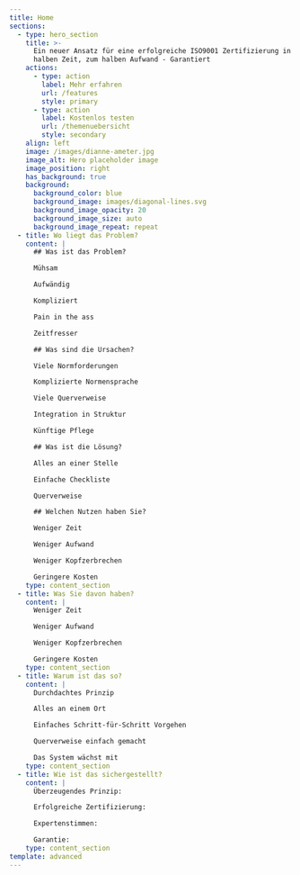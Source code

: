 ```yaml
---
title: Home
sections:
  - type: hero_section
    title: >-
      Ein neuer Ansatz für eine erfolgreiche ISO9001 Zertifizierung in der
      halben Zeit, zum halben Aufwand - Garantiert
    actions:
      - type: action
        label: Mehr erfahren
        url: /features
        style: primary
      - type: action
        label: Kostenlos testen
        url: /themenuebersicht
        style: secondary
    align: left
    image: /images/dianne-ameter.jpg
    image_alt: Hero placeholder image
    image_position: right
    has_background: true
    background:
      background_color: blue
      background_image: images/diagonal-lines.svg
      background_image_opacity: 20
      background_image_size: auto
      background_image_repeat: repeat
  - title: Wo liegt das Problem?
    content: |
      ## Was ist das Problem?

      Mühsam

      Aufwändig

      Kompliziert

      Pain in the ass

      Zeitfresser

      ## Was sind die Ursachen?

      Viele Normforderungen

      Komplizierte Normensprache

      Viele Querverweise

      Integration in Struktur

      Künftige Pflege

      ## Was ist die Lösung?

      Alles an einer Stelle

      Einfache Checkliste

      Querverweise

      ## Welchen Nutzen haben Sie?

      Weniger Zeit

      Weniger Aufwand

      Weniger Kopfzerbrechen

      Geringere Kosten
    type: content_section
  - title: Was Sie davon haben?
    content: |
      Weniger Zeit

      Weniger Aufwand

      Weniger Kopfzerbrechen

      Geringere Kosten
    type: content_section
  - title: Warum ist das so?
    content: |
      Durchdachtes Prinzip

      Alles an einem Ort

      Einfaches Schritt-für-Schritt Vorgehen

      Querverweise einfach gemacht

      Das System wächst mit
    type: content_section
  - title: Wie ist das sichergestellt?
    content: |
      Überzeugendes Prinzip:

      Erfolgreiche Zertifizierung: 

      Expertenstimmen: 

      Garantie:
    type: content_section
template: advanced
---
```


